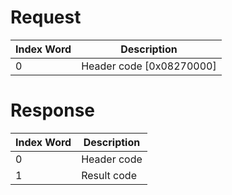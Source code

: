 # Request

| Index Word | Description                |
|------------|----------------------------|
| 0          | Header code \[0x08270000\] |

# Response

| Index Word | Description |
|------------|-------------|
| 0          | Header code |
| 1          | Result code |